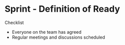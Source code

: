 # Sprint - Definition of Ready

Checklist

- Everyone on the team has agreed
- Regular meetings and discussions scheduled


